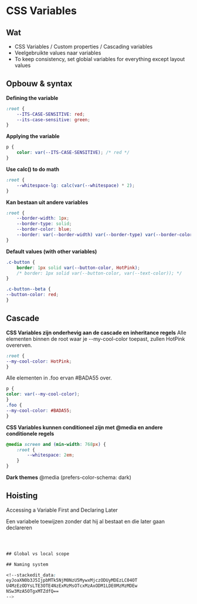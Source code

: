 # CSS Variables
## Wat

 - CSS Variables / Custom properties / Cascading variables
 - Veelgebruikte values naar variables
 - To keep consistency, set globial variables for everything except layout values

## Opbouw & syntax
**Defining the variable**
```css
:root {
	--ITS-CASE-SENSITIVE: red;
	--its-case-sensitive: green;
}
```

**Applying the variable**
```css
p {
	color: var(--ITS-CASE-SENSITIVE); /* red */
}
```

**Use calc() to do math**
```css
:root {
	--whitespace-lg: calc(var(--whitespace) * 2);
}
```

**Kan bestaan uit andere variables**
```css
:root {
	--border-width: 1px;
	--border-type: solid;
	--border-color: blue;
	--border: var(--border-width) var(--border-type) var(--border-color);
}
```

**Default values (with other variables)**
```css
.c-button {
	border: 1px solid var(--button-color, HotPink);
	/* border: 1px solid var(--button-color, var(--text-color)); */
}

.c-button--beta {
--button-color: red;
}
```

## Cascade
**CSS Variables zijn onderhevig aan de cascade en inheritance regels**
Alle elementen binnen de root waar je --my-cool-color toepast, zullen HotPink overerven.
```css
:root {
--my-cool-color: HotPink;
}
```
Alle elementen in .foo ervan #BADA55 over.
```css
p {
color: var(--my-cool-color);
}
.foo {
--my-cool-color: #BADA55;
}
```
**CSS Variables kunnen conditioneel zijn met @media en andere conditionele regels**
```css
@media screen and (min-width: 768px) {
	:root {
		--whitespace: 2em;
	}
}
```
**Dark themes**
@media (prefers-color-schema: dark)

## Hoisting
Accessing a Variable First and Declaring Later

Een variabele toewijzen zonder dat hij al bestaat en die later gaan declareren
```css



## Global vs local scope

## Naming system

<!--stackedit_data:
eyJoaXN0b3J5IjpbMTk5NjM0NzU5MywxMjczODUyMDEzLC04OT
U4MzEzODYsLTE3OTE4NzExMzMsOTcxMzAxODM1LDE0MzMzMDEw
NSw3MzA5OTgxMTZdfQ==
-->